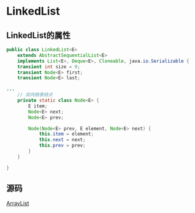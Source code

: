 # LinkedList

## LinkedList的属性
```java
public class LinkedList<E>
    extends AbstractSequentialList<E>
    implements List<E>, Deque<E>, Cloneable, java.io.Serializable {
    transient int size = 0;
    transient Node<E> first;
    transient Node<E> last;

...
    // 双向链表结点
    private static class Node<E> {
        E item;
        Node<E> next;
        Node<E> prev;

        Node(Node<E> prev, E element, Node<E> next) {
            this.item = element;
            this.next = next;
            this.prev = prev;
        }
    }

}
```




## 源码
[ArrayList](https://github.com/pallcard/learn-java/blob/master/src/main/resources/jdk/jdk1_8/java/util/LinkedList.java "LinkedList")

